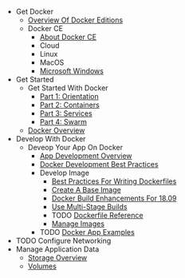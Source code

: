 - Get Docker
  - [Overview Of Docker Editions](./get-docker/overview-of-docker-editions/overview-of-docker-editions.md)
  - Docker CE
    - [About Docker CE](./get-docker/docker-ce/about-docker-ce.md)
    - Cloud
    - Linux
    - MacOS
    - [Microsoft Windows](./get-docker/docker-ce/microsoft-windows.md)
- Get Started
  - Get Started With Docker
    - [Part 1: Orientation](./get-started/get-started-with-docker/orientation.md)
    - [Part 2: Containers](./get-started/get-started-with-docker/containers/containers.md)
    - [Part 3: Services](./get-started/get-started-with-docker/services/services.md)
    - [Part 4: Swarm](./get-started/get-started-with-docker/swarms/swarms.md)
  - [Docker Overview](./get-started/docker-overview/docker-overview.md)
- Develop With Docker
  - Deveop Your App On Docker
    - [App Development Overview](./develop-with-docker/develop-your-app-on-docker/app-development-overview/app-development-overview.md)
    - [Docker Development Best Practices](./develop-with-docker/develop-your-app-on-docker/app-development-best-practices/app-development-best-practices.md)
    - Develop Image
      - [Best Practices For Writing Dockerfiles](./develop-with-docker/develop-your-app-on-docker/develop-images/best-practices-for-writing-dockerfiles/best-practices-for-writing-dockerfiles.md)
      - [Create A Base Image](./develop-with-docker/develop-your-app-on-docker/develop-images/create-a-base-image/create-a-base-image.md)
      - [Docker Build Enhancements For 18.09](./develop-with-docker/develop-your-app-on-docker/develop-images/build-enhancements/build-enhancements.md)
      - [Use Multi-Stage Builds](./develop-with-docker/develop-your-app-on-docker/develop-images/multistage-build/multistage-build.md)
      - TODO [Dockerfile Reference](./develop-with-docker/develop-your-app-on-docker/develop-images/dockerfile-reference/dockerfile-reference.md)
      - [Manage Images](./develop-with-docker/develop-your-app-on-docker/develop-images/manage-images/manage-images.md)
    - TODO [Docker App Examples](./develop-with-docker/develop-your-app-on-docker/docker-app-examples/docker-app-examples.md)
- TODO Configure Networking
- Manage Application Data
  - [Storage Overview](./configure-networking/storage-overview/storage-overview.md)
  - [Volumes](./configure-networking/volumes/volumes.md)
